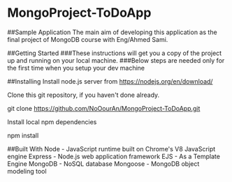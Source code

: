 # MongoProject-ToDoApp

##Sample Application
The main aim of developing this application as the final project of MongoDB course with Eng/Ahmed Sami.

##Getting Started
###These instructions will get you a copy of the project up and running on your local machine.
###Below steps are needed only for the first time when you setup your dev machine

##Installing
Install node.js server from https://nodejs.org/en/download/

Clone this git repository, if you haven't done already.

git clone https://github.com/NoOourAn/MongoProject-ToDoApp.git

Install local npm dependencies

npm install

##Built With
Node - JavaScript runtime built on Chrome's V8 JavaScript engine
Express - Node.js web application framework
EJS - As a Template Engine
MongoDB - NoSQL database
Mongoose - MongoDB object modeling tool
